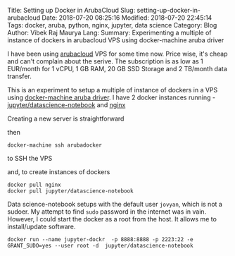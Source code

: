 Title: Setting up Docker in ArubaCloud
Slug: setting-up-docker-in-arubacloud
Date: 2018-07-20 08:25:16
Modified: 2018-07-20 22:45:14
Tags: docker, aruba, python, nginx, jupyter, data science
Category: Blog
Author: Vibek Raj Maurya
Lang: 
Summary: Experimenting a multiple of instance of dockers in arubacloud VPS using docker-machine aruba driver

I have been using  [arubacloud](https://www.arubacloud.com) VPS for some time now. Price wise, it's cheap and can't complain about the serive. The subscription is as low as 1 EUR/month for 1 vCPU, 1 GB RAM, 20 GB SSD Storage and 2 TB/month data transfer.

This is an experiment to setup a multiple of instance of dockers in a VPS using [docker-machine aruba driver](https://github.com/Arubacloud/docker-machine-driver-arubacloud). I have 2 docker instances running - [jupyter/datascience-notebook](https://hub.docker.com/r/jupyter/datascience-notebook/) and [nginx](https://hub.docker.com/_/nginx/)

Creating a new server is straightforward

then 

```
docker-machine ssh arubadocker
``` 
to SSH the VPS

and, to create instances of dockers

```
docker pull nginx
docker pull jupyter/datascience-notebook
```

Data science-notebook setups with the default user ```jovyan```, which is not a sudoer.  My attempt to find ```sudo``` password in the internet was in vain. However, I could start the docker as a root from the host. It allows me to install/update software. 

```
docker run --name jupyter-dockr  -p 8888:8888 -p 2223:22 -e GRANT_SUDO=yes --user root -d  jupyter/datascience-notebook 
```